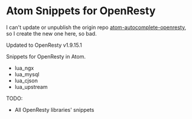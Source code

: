 # Atom Snippets for OpenResty

I can't update or unpublish the origin repo [atom-autocomplete-openresty](https://atom.io/packages/atom-autocomplete-openresty),
so I create the new one here, so bad.

Updated to OpenResty v1.9.15.1

Snippets for OpenResty in Atom.
  * lua_ngx
  * lua_mysql
  * lua_cjson
  * lua_upstream

TODO:
  * All OpenResty libraries' snippets
